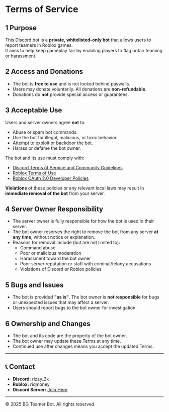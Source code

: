 # Terms of Service

## 1 Purpose

This Discord bot is a **private, whitelisted-only bot** that allows users to report teamers in Roblox games.  
It aims to help keep gameplay fair by enabling players to flag unfair teaming or harassment.

## 2 Access and Donations

- The bot is **free to use** and is not locked behind paywalls.
- Users may donate voluntarily. All donations are **non-refundable**.
- Donations do **not** provide special access or guarantees.

## 3 Acceptable Use

Users and server owners agree **not** to:
- Abuse or spam bot commands.
- Use the bot for illegal, malicious, or toxic behavior.
- Attempt to exploit or backdoor the bot.
- Harass or defame the bot owner.

The bot and its use must comply with:
- [Discord Terms of Service and Community Guidelines](https://discord.com/terms)
- [Roblox Terms of Use](https://en.help.roblox.com/hc/en-us/articles/203313410-Roblox-Terms-of-Use)
- [Roblox OAuth 2.0 Developer Policies](https://en.help.roblox.com/hc/en-us/articles/15887203369620-Creator-Third-Party-App-Terms)

**Violations** of these policies or any relevant local laws may result in **immediate removal of the bot** from your server.

## 4 Server Owner Responsibility

- The server owner is fully responsible for how the bot is used in their server.
- The bot owner reserves the right to remove the bot from any server **at any time**, without notice or explanation.
- Reasons for removal include (but are not limited to):
  - Command abuse
  - Poor or malicious moderation
  - Harassment toward the bot owner
  - Poor server reputation or staff with criminal/felony accusations
  - Violations of Discord or Roblox policies

## 5 Bugs and Issues

- The bot is provided **"as is"**. The bot owner is **not responsible** for bugs or unexpected issues that may affect a server.
- Users should report bugs to the bot owner for investigation.

## 6 Ownership and Changes

- The bot and its code are the property of the bot owner.
- The bot owner may update these Terms at any time.
- Continued use after changes means you accept the updated Terms.

---

## 📞 Contact

- **Discord:** rizzy_2k  
- **Roblox:** riqmoney  
- **Discord Server:** [Join Here](https://discord.gg/NhTAZbenF8)

---

© 2025 BG Teamer Bot. All rights reserved.